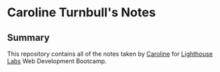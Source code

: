 # Caroline Turnbull's Notes


## Summary

This repository contains all of the notes taken by [Caroline](https://github.com/caro-turnbull) for [Lighthouse Labs](https://www.lighthouselabs.ca/) Web Development Bootcamp.